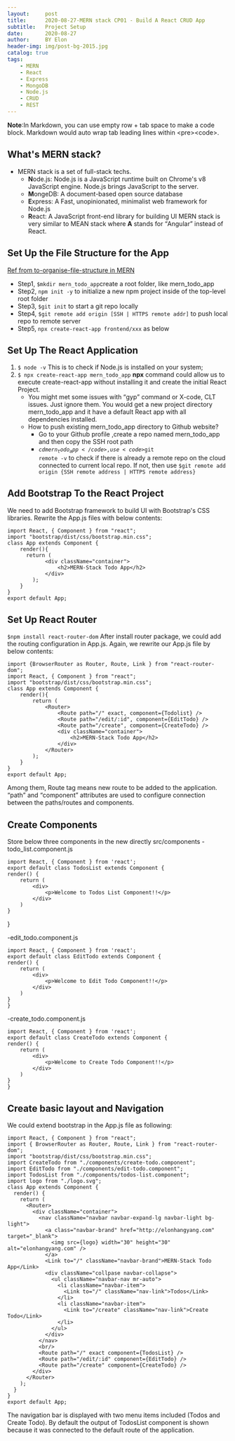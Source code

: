 ```yaml
---
layout:     post
title:      2020-08-27-MERN stack CP01 - Build A React CRUD App
subtitle:   Project Setup
date:       2020-08-27
author:     BY Elon
header-img: img/post-bg-2015.jpg
catalog: true
tags:
    - MERN
    - React
    - Express
    - MongoDB
    - Node.js
    - CRUD
    - REST
---
```

<strong>Note</strong>:In Markdown, you can use empty row + tab space to make a code block. Markdown would auto wrap tab leading lines within &lt;pre&gt;&lt;code&gt;.<br/>
## What's MERN stack?
- MERN stack is a set of full-stack techs. 
	+ **N**ode.js: Node.js is a JavaScript runtime built on Chrome's v8 JavaScript engine. Node.js brings JavaScript to the server.
	+ **M**ongeDB: A document-based open source database
	+ **E**xpress: A Fast, unopinionated, minimalist web framework for Node.js
	+ **R**eact: A JavaScript front-end library for building UI
MERN stack is very similar to MEAN stack where <strong>A</strong> stands for <q>Angular</q> instead of React.

## Set Up the File Structure for the App
[Ref from to-organise-file-structure in MERN](https://stackoverflow.com/questions/51126472/how-to-organise-file-structure-of-backend-and-frontend-in-mern)
* Step1, <code>$mkdir mern_todo_app</code>create a root folder, like mern_todo_app
* Step2, <code>npm init -y</code> to initialize a new npm project inside of the top-level root folder
* Step3, <code>$git init</code> to start a git repo locally
* Step4, <code>$git remote add origin [SSH | HTTPS remote addr]</code> to push local repo to remote server
* Step5, <code>npx create-react-app frontend/xxx</code> as below


## Set Up The React Application
1. <code>$ node -v</code> This is to check if Node.js is installed on your system;
2. <code>$ npx create-react-app mern_todo_app</code> <b>npx</b> command could allow us to execute create-react-app without installing it and create the initial React Project.
	- You might met some issues with <q>gyp</q> command or X-code, CLT issues. Just ignore them. You would get a new project directory mern_todo_app and it have a default React app with all dependencies installed.
	- How to push existing mern_todo_app directory to Github website?
		- Go to your Github profile ,create a repo named mern_todo_app and then copy the SSH root path
		- <code>$cd mern_todo_app</code>, use <code>$git remote -v</code> to check if there is already a remote repo on the cloud connected to current local repo. If not, then use <code>$git remote add origin {SSH remote address | HTTPS remote address}</code>

## Add Bootstrap To the React Project
We need to add Bootstrap framework to build UI with Bootstrap's CSS libraries. Rewrite the App.js files with below contents:
  
    import React, { Component } from "react";
    import "bootstrap/dist/css/bootstrap.min.css";
    class App extends Component {
	    render(){
		  return (
			    <div className="container">
				    <h2>MERN-Stack Todo App</h2>
			    </div>
		    );
	    }
    }
    export default App;

## Set Up React Router
<code>$npm install react-router-dom</code> After install router package, we could add the routing configuration in App.js. Again, we rewrite our App.js file by below contents:

	import {BrowserRouter as Router, Route, Link } from "react-router-dom";
	import React, { Component } from "react";
	import "bootstrap/dist/css/bootstrap.min.css";
	class App extends Component {
		render(){
			return (
				<Router>
					<Route path="/" exact, component={Todolist} />
					<Route path="/edit/:id", component={EditTodo} />
					<Route path="/create", component={CreateTodo} />
					<div className="container">
						<h2>MERN-Stack Todo App</h2>
					</div>
				</Router>
			);
		}
	}
	export default App;

Among them, Route tag means new route to be added to the application. <q>path</q> and <q>component</q> attributes are used to configure connection between the paths/routes and components.

## Create Components
Store below three components in the new directly src/components
-todo_list.component.js

    import React, { Component } from 'react';
    export default class TodosList extends Component {
    render() {
        return (
            <div>
                <p>Welcome to Todos List Component!!</p>
            </div>
        )
    }
  }

-edit_todo.component.js
	
    import React, { Component } from 'react';
    export default class EditTodo extends Component {
    render() {
        return (
            <div>
                <p>Welcome to Edit Todo Component!!</p>
            </div>
        )
    }
    }

-create_todo.component.js

    import React, { Component } from 'react';
    export default class CreateTodo extends Component {
    render() {
        return (
            <div>
                <p>Welcome to Create Todo Component!!</p>
            </div>
        )
    }
    }

## Create basic layout and Navigation
We could extend bootstrap in the App.js file as following:
  
    import React, { Component } from "react";
    import { BrowserRouter as Router, Route, Link } from "react-router-dom";
    import "bootstrap/dist/css/bootstrap.min.css";
    import CreateTodo from "./components/create-todo.component";
    import EditTodo from "./components/edit-todo.component";
    import TodosList from "./components/todos-list.component";
    import logo from "./logo.svg";
    class App extends Component {
      render() {
        return (
          <Router>
            <div className="container">
              <nav className="navbar navbar-expand-lg navbar-light bg-light">
                <a class="navbar-brand" href="http://elonhangyang.com" target="_blank">
                  <img src={logo} width="30" height="30" alt="elonhangyang.com" />
                </a>
                <Link to="/" className="navbar-brand">MERN-Stack Todo App</Link>
                <div className="collpase navbar-collapse">
                  <ul className="navbar-nav mr-auto">
                    <li className="navbar-item">
                      <Link to="/" className="nav-link">Todos</Link>
                    </li>
                    <li className="navbar-item">
                      <Link to="/create" className="nav-link">Create Todo</Link>
                    </li>
                  </ul>
                </div>
              </nav>
              <br/>
              <Route path="/" exact component={TodosList} />
              <Route path="/edit/:id" component={EditTodo} />
              <Route path="/create" component={CreateTodo} />
            </div>
          </Router>
        );
      }
    }
    export default App;

The navigation bar is displayed with two menu items included (Todos and Create Todo). By default the output of TodosList component is shown because it was connected to the default route of the application.